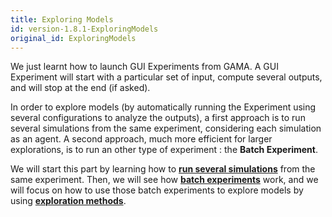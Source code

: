 ```yaml
---
title: Exploring Models
id: version-1.8.1-ExploringModels
original_id: ExploringModels
---
```


[//]: # (keyword|concept_experiment)
[//]: # (keyword|concept_batch)

We just learnt how to launch GUI Experiments from GAMA. A GUI Experiment will start with a particular set of input, compute several outputs, and will stop at the end (if asked).

In order to explore models (by automatically running the Experiment using several configurations to analyze the outputs), a first approach is to run several simulations from the same experiment, considering each simulation as an agent. A second approach, much more efficient for larger explorations, is to run an other type of experiment : the **Batch Experiment**.

We will start this part by learning how to [**run several simulations**](RunSeveralSimulations) from the same experiment. Then, we will see how [**batch experiments**](BatchExperiments) work, and we will focus on how to use those batch experiments to explore models by using [**exploration methods**](ExplorationMethods).
